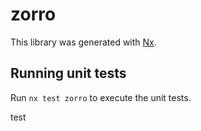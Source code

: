 # zorro

This library was generated with [Nx](https://nx.dev).

## Running unit tests

Run `nx test zorro` to execute the unit tests.

test
